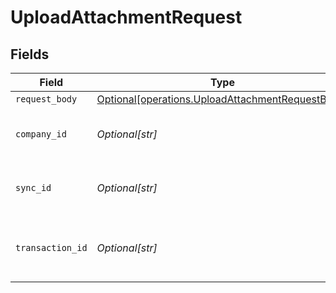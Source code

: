 # UploadAttachmentRequest


## Fields

| Field                                                                                                          | Type                                                                                                           | Required                                                                                                       | Description                                                                                                    | Example                                                                                                        |
| -------------------------------------------------------------------------------------------------------------- | -------------------------------------------------------------------------------------------------------------- | -------------------------------------------------------------------------------------------------------------- | -------------------------------------------------------------------------------------------------------------- | -------------------------------------------------------------------------------------------------------------- |
| `request_body`                                                                                                 | [Optional[operations.UploadAttachmentRequestBody]](undefined/models/operations/uploadattachmentrequestbody.md) | :heavy_minus_sign:                                                                                             | N/A                                                                                                            |                                                                                                                |
| `company_id`                                                                                                   | *Optional[str]*                                                                                                | :heavy_check_mark:                                                                                             | Unique identifier for a company.                                                                               | 8a210b68-6988-11ed-a1eb-0242ac120002                                                                           |
| `sync_id`                                                                                                      | *Optional[str]*                                                                                                | :heavy_check_mark:                                                                                             | Unique identifier for a sync.                                                                                  | 6fb40d5e-b13e-11ed-afa1-0242ac120002                                                                           |
| `transaction_id`                                                                                               | *Optional[str]*                                                                                                | :heavy_check_mark:                                                                                             | The unique identifier for your SMB's transaction.                                                              | 336694d8-2dca-4cb5-a28d-3ccb83e55eee                                                                           |